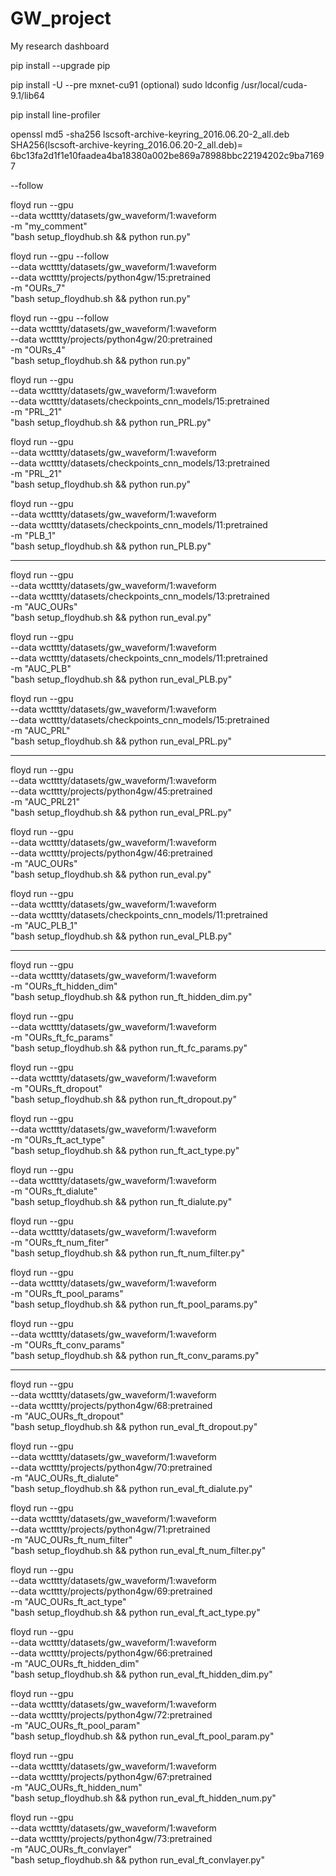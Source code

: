 # GW_project
My research dashboard

pip install --upgrade pip

pip install -U --pre mxnet-cu91
(optional)
sudo ldconfig /usr/local/cuda-9.1/lib64

pip install line-profiler



openssl md5 -sha256 lscsoft-archive-keyring_2016.06.20-2_all.deb
SHA256(lscsoft-archive-keyring_2016.06.20-2_all.deb)= 6bc13fa2d1f1e10faadea4ba18380a002be869a78988bbc22194202c9ba71697


--follow

floyd run --gpu  \
--data wctttty/datasets/gw_waveform/1:waveform \
-m "my_comment" \
"bash setup_floydhub.sh && python run.py"

floyd run --gpu --follow \
--data wctttty/datasets/gw_waveform/1:waveform \
--data wctttty/projects/python4gw/15:pretrained \
-m "OURs_7" \
"bash setup_floydhub.sh && python run.py"

floyd run --gpu --follow \
--data wctttty/datasets/gw_waveform/1:waveform \
--data wctttty/projects/python4gw/20:pretrained \
-m "OURs_4" \
"bash setup_floydhub.sh && python run.py"


floyd run --gpu \
--data wctttty/datasets/gw_waveform/1:waveform \
--data wctttty/datasets/checkpoints_cnn_models/15:pretrained \
-m "PRL_21" \
"bash setup_floydhub.sh && python run_PRL.py"

floyd run --gpu \
--data wctttty/datasets/gw_waveform/1:waveform \
--data wctttty/datasets/checkpoints_cnn_models/13:pretrained \
-m "PRL_21" \
"bash setup_floydhub.sh && python run.py"

floyd run --gpu \
--data wctttty/datasets/gw_waveform/1:waveform \
--data wctttty/datasets/checkpoints_cnn_models/11:pretrained \
-m "PLB_1" \
"bash setup_floydhub.sh && python run_PLB.py"

---

floyd run --gpu \
--data wctttty/datasets/gw_waveform/1:waveform \
--data wctttty/datasets/checkpoints_cnn_models/13:pretrained \
-m "AUC_OURs" \
"bash setup_floydhub.sh && python run_eval.py"


floyd run --gpu \
--data wctttty/datasets/gw_waveform/1:waveform \
--data wctttty/datasets/checkpoints_cnn_models/11:pretrained \
-m "AUC_PLB" \
"bash setup_floydhub.sh && python run_eval_PLB.py"

floyd run --gpu \
--data wctttty/datasets/gw_waveform/1:waveform \
--data wctttty/datasets/checkpoints_cnn_models/15:pretrained \
-m "AUC_PRL" \
"bash setup_floydhub.sh && python run_eval_PRL.py"


---


floyd run --gpu \
--data wctttty/datasets/gw_waveform/1:waveform \
--data wctttty/projects/python4gw/45:pretrained \
-m "AUC_PRL21" \
"bash setup_floydhub.sh && python run_eval_PRL.py"

floyd run --gpu \
--data wctttty/datasets/gw_waveform/1:waveform \
--data wctttty/projects/python4gw/46:pretrained \
-m "AUC_OURs" \
"bash setup_floydhub.sh && python run_eval.py"

floyd run --gpu \
--data wctttty/datasets/gw_waveform/1:waveform \
--data wctttty/datasets/checkpoints_cnn_models/11:pretrained \
-m "AUC_PLB_1" \
"bash setup_floydhub.sh && python run_eval_PLB.py"


---


floyd run --gpu \
--data wctttty/datasets/gw_waveform/1:waveform \
-m "OURs_ft_hidden_dim" \
"bash setup_floydhub.sh && python run_ft_hidden_dim.py"

floyd run --gpu \
--data wctttty/datasets/gw_waveform/1:waveform \
-m "OURs_ft_fc_params" \
"bash setup_floydhub.sh && python run_ft_fc_params.py"

floyd run --gpu \
--data wctttty/datasets/gw_waveform/1:waveform \
-m "OURs_ft_dropout" \
"bash setup_floydhub.sh && python run_ft_dropout.py"

floyd run --gpu \
--data wctttty/datasets/gw_waveform/1:waveform \
-m "OURs_ft_act_type" \
"bash setup_floydhub.sh && python run_ft_act_type.py"

floyd run --gpu \
--data wctttty/datasets/gw_waveform/1:waveform \
-m "OURs_ft_dialute" \
"bash setup_floydhub.sh && python run_ft_dialute.py"

floyd run --gpu \
--data wctttty/datasets/gw_waveform/1:waveform \
-m "OURs_ft_num_fiter" \
"bash setup_floydhub.sh && python run_ft_num_filter.py"

floyd run --gpu \
--data wctttty/datasets/gw_waveform/1:waveform \
-m "OURs_ft_pool_params" \
"bash setup_floydhub.sh && python run_ft_pool_params.py"

floyd run --gpu \
--data wctttty/datasets/gw_waveform/1:waveform \
-m "OURs_ft_conv_params" \
"bash setup_floydhub.sh && python run_ft_conv_params.py"



---


floyd run --gpu \
--data wctttty/datasets/gw_waveform/1:waveform \
--data wctttty/projects/python4gw/68:pretrained \
-m "AUC_OURs_ft_dropout" \
"bash setup_floydhub.sh && python run_eval_ft_dropout.py"

floyd run --gpu \
--data wctttty/datasets/gw_waveform/1:waveform \
--data wctttty/projects/python4gw/70:pretrained \
-m "AUC_OURs_ft_dialute" \
"bash setup_floydhub.sh && python run_eval_ft_dialute.py"


floyd run --gpu \
--data wctttty/datasets/gw_waveform/1:waveform \
--data wctttty/projects/python4gw/71:pretrained \
-m "AUC_OURs_ft_num_filter" \
"bash setup_floydhub.sh && python run_eval_ft_num_filter.py"

floyd run --gpu \
--data wctttty/datasets/gw_waveform/1:waveform \
--data wctttty/projects/python4gw/69:pretrained \
-m "AUC_OURs_ft_act_type" \
"bash setup_floydhub.sh && python run_eval_ft_act_type.py"

floyd run --gpu \
--data wctttty/datasets/gw_waveform/1:waveform \
--data wctttty/projects/python4gw/66:pretrained \
-m "AUC_OURs_ft_hidden_dim" \
"bash setup_floydhub.sh && python run_eval_ft_hidden_dim.py"


floyd run --gpu \
--data wctttty/datasets/gw_waveform/1:waveform \
--data wctttty/projects/python4gw/72:pretrained \
-m "AUC_OURs_ft_pool_param" \
"bash setup_floydhub.sh && python run_eval_ft_pool_param.py"

floyd run --gpu \
--data wctttty/datasets/gw_waveform/1:waveform \
--data wctttty/projects/python4gw/67:pretrained \
-m "AUC_OURs_ft_hidden_num" \
"bash setup_floydhub.sh && python run_eval_ft_hidden_num.py"


floyd run --gpu \
--data wctttty/datasets/gw_waveform/1:waveform \
--data wctttty/projects/python4gw/73:pretrained \
-m "AUC_OURs_ft_convlayer" \
"bash setup_floydhub.sh && python run_eval_ft_convlayer.py"